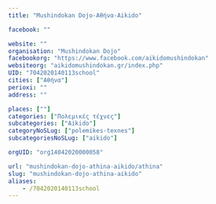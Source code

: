```yaml
---
title: "Mushindokan Dojo-Αθήνα-Aikido"

facebook: ""

website: ""
organisation: "Mushindokan Dojo"
facebookorg: "https://www.facebook.com/aikidomushindokan"
websiteorg: "aikidomushindokan.gr/index.php"
UID: "7042020140113school"
cities: ["Αθήνα"]
perioxi: ""
address: ""

places: [""]
categories: ["Πολεμικές τέχνες"]
subcategories: ["Aikido"]
categoryNoSLug: ["polemikes-texnes"]
subcategoriesNoSLug: ["aikido"]

orgUID: "org14042020000058"

url: "mushindokan-dojo-athina-aikido/athina"
slug: "mushindokan-dojo-athina-aikido"
aliases:
    - /7042020140113school
---
```





